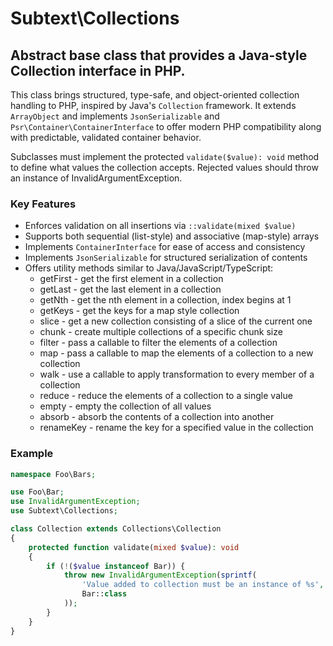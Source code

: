 # Subtext\Collections

## Abstract base class that provides a Java-style Collection interface in PHP.
This class brings structured, type-safe, and object-oriented collection handling
to PHP, inspired by Java's `Collection` framework. It extends `ArrayObject`
and implements `JsonSerializable` and `Psr\Container\ContainerInterface` to offer
modern PHP compatibility along with predictable, validated container behavior.

Subclasses must implement the protected `validate($value): void` method to define
what values the collection accepts. Rejected values should throw an instance of
InvalidArgumentException.

### Key Features

- Enforces validation on all insertions via `::validate(mixed $value)`
- Supports both sequential (list-style) and associative (map-style) arrays
- Implements `ContainerInterface` for ease of access and consistency
- Implements `JsonSerializable` for structured serialization of contents
- Offers utility methods similar to Java/JavaScript/TypeScript:
  - getFirst  - get the first element in a collection
  - getLast   - get the last element in a collection
  - getNth    - get the nth element in a collection, index begins at 1
  - getKeys   - get the keys for a map style collection
  - slice     - get a new collection consisting of a slice of the current one
  - chunk     - create multiple collections of a specific chunk size
  - filter    - pass a callable to filter the elements of a collection
  - map       - pass a callable to map the elements of a collection to a new collection
  - walk      - use a callable to apply transformation to every member of a collection
  - reduce    - reduce the elements of a collection to a single value
  - empty     - empty the collection of all values
  - absorb    - absorb the contents of a collection into another
  - renameKey - rename the key for a specified value in the collection

### Example

```php
namespace Foo\Bars;

use Foo\Bar;
use InvalidArgumentException;
use Subtext\Collections;

class Collection extends Collections\Collection
{
    protected function validate(mixed $value): void
    {
        if (!($value instanceof Bar)) {
            throw new InvalidArgumentException(sprintf(
                'Value added to collection must be an instance of %s',
                Bar::class
            ));
        }
    }
}
```
